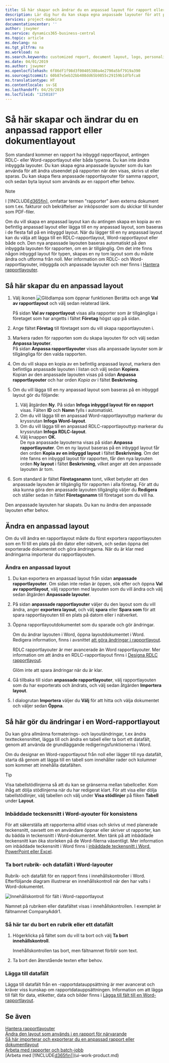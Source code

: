 ```yaml
---
title: Så här skapar och ändrar du en anpassad layout för rapport eller dokument | Microsoft Docs
description: Lär dig hur du kan skapa egna anpassade layouter för att personligt anpassa utseendet på rapporten när den visas, skrivs ut eller sparas.
services: project-madeira
documentationcenter: ''
author: jswymer
ms.service: dynamics365-business-central
ms.topic: article
ms.devlang: na
ms.tgt_pltfrm: na
ms.workload: na
ms.search.keywords: customized report, document layout, logo, personalize
ms.date: 04/01/2019
ms.author: jswymer
ms.openlocfilehash: 6f86df1f98d3f00405380a4e2790a5bf7919a390
ms.sourcegitcommit: 60b87e5eb32bb408dd65b9855c29159b1dfbfca8
ms.translationtype: HT
ms.contentlocale: sv-SE
ms.lasthandoff: 04/29/2019
ms.locfileid: "1250187"
---
```

# <a name="create-and-modify-a-custom-report-or-document-layout"></a>Så här skapar och ändrar du en anpassad rapport eller dokumentlayout
Som standard kommer en rapport ha inbyggd rapportlayout, antingen RDLC- eller Word-rapportlayout eller båda typerna. Du kan inte ändra inbyggda layouter. Du kan skapa egna anpassade layouter som du kan använda för att ändra utseendet på rapporten när den visas, skrivs ut eller sparas. Du kan skapa flera anpassade rapportlayouter för samma rapport, och sedan byta layout som används av en rapport efter behov.

> [!NOTE]  
>   I [!INCLUDE[d365fin](includes/d365fin_md.md)], omfattar termen "rapporter" även externa dokument som t.ex. fakturor och bekräftelser av inköpsorder som du skickar till kunder som PDF-filer.

Om du vill skapa en anpassad layout kan du antingen skapa en kopia av en befintlig anpassad layout eller lägga till en ny anpassad layout, som baseras i de flesta fall på en inbyggd layout. När du lägger till en ny anpassad layout kan du välja att lägga till en RDLC-rapportlayout, Word-rapportlayout eller både och. Den nya anpassade layouten baseras automatiskt på den inbyggda layouten för rapporten, om en är tillgänglig. Om det inte finns någon inbyggd layout för typen, skapas en ny tom layout som du måste ändra och utforma från noll. Mer information om RDLC- och Word-rapportlayouter, inbyggda och anpassade layouter och mer finns i [Hantera rapportlayouter](ui-manage-report-layouts.md).  

## <a name="to-create-a-custom-layout"></a>Så här skapar du en anpassad layout
1. Välj ikonen ![Glödlampa som öppnar funktionen Berätta](media/ui-search/search_small.png "Berätta vad du vill göra") och ange **Val av rapportlayout** och välj sedan relaterad länk.

    På sidan **Val av rapportlayout** visas alla rapporter som är tillgängliga i företaget som har angetts i fältet **Företag** högst upp på sidan.
2. Ange fältet **Företag** till företaget som du vill skapa rapportlayouten i.
3. Markera raden för rapporten som du skapa layouten för och välj sedan **Anpassa layouter**.  
   På sidan **Anpassa rapportlayouter** visas alla anpassade layouter som är tillgängliga för den valda rapporten.
4. Om du vill skapa en kopia av en befintlig anpassad layout, markera den befintliga anpassade layouten i listan och välj sedan **Kopiera**.  
   Kopian av den anpassade layouten visas på sidan **Anpassa rapportlayouter** och har orden *Kopia av* i fältet **Beskrivning**.
5. Om du vill lägga till en ny anpassad layout som baseras på en inbyggd layout gör du följande:  
   1. Välj åtgärden **Ny**. På sidan **Infoga inbyggd layout för en rapport** visas. Fälten **ID** och **Namn** fylls i automatiskt.
   2. Om du vill lägga till en anpassad Word-rapportlayouttyp markerar du kryssrutan **Infoga Word-layout**.
   3. Om du vill lägga till en anpassad RDLC-rapportlayouttyp markerar du kryssrutan **Infoga RDLC-layout**.
   4. Välj knappen **OK**.  
      De nya anpassade layouterna visas på sidan **Anpassa rapportlayouter**. Om en ny layout baseras på en inbyggd layout får den orden **Kopia av en inbyggd layout** i fältet **Beskrivning**. Om det inte fanns en inbyggd layout för rapporten, får den nya layouten orden **Ny layout** i fältet **Beskrivning**, vilket anger att den anpassade layouten är tom.
6. Som standard är fältet **Företagsnamn** tomt, vilket betyder att den anpassade layouten är tillgänglig för rapporten i alla företag. För att du ska kunna göra den anpassade layouten tillgänglig väljer du **Redigera** och ställer sedan in fältet **Företagsnamn** till företaget som du vill ha.

Den anpassade layouten har skapats. Du kan nu ändra den anpassade layouten efter behov.

## <a name="ModifyCustomLayout"></a>Ändra en anpassad layout
Om du vill ändra en rapportlayout måste du först exportera rapportlayouten som en fil till en plats på din dator eller nätverk, och sedan öppna det exporterade dokumentet och göra ändringarna. När du är klar med ändringarna importerar du rapportlayouten.

### <a name="to-modify-a-custom-layout"></a>Ändra en anpassad layout
1.  Du kan exportera en anpassad layout från sidan **anpassade rapportlayouter**. Om sidan inte redan är öppen, sök efter och öppna **Val av rapportlayout**, välj rapporten med layouten som du vill ändra och välj sedan åtgärden **Anpassade layouter**.  
2.  På sidan **anpassade rapportlayouter** väljer du den layout som du vill ändra, anger **exportera layout**, och välj **spara** eller **Spara som** för att spara rapportlayouten till en plats på datorn eller i nätverket.  

3.  Öppna rapportlayoutdokumentet som du sparade och gör ändringar.

      Om du ändrar layouten i Word, öppna layoutdokumentet i Word. Redigera information, finns i avsnittet [att göra ändringar i rapportlayout](ui-how-create-custom-report-layout.md#MakeChangesToLayout).

      RDLC rapportlayouter är mer avancerade än Word rapportlayouter. Mer information om att ändra en RDLC-rapportlayout finns i [Designa RDLC rapportlayout](/dynamics-nav/Designing-RDLC-Report-Layouts).

      Glöm inte att spara ändringar när du är klar.

4.  Gå tillbaka till sidan **anpassade rapportlayouter**, välj rapportlayouten som du har exporterats och ändrats, och välj sedan åtgärden **Importera layout**.  

5. I dialogrutan **Importera** väljer du **Välj** för att hitta och välja dokumentet och väljer sedan **Öppna**.

##  <a name="MakeChangesToLayout"></a> Så här gör du ändringar i en Word-rapportlayout  
Du kan göra allmänna formaterings- och layoutändringar, t.ex ändra textteckensnittet, lägga till och ändra en tabell eller ta bort ett datafält, genom att använda de grundläggande redigeringsfunktionerna i Word.

Om du designar en Word-rapportlayout från noll eller lägger till nya datafält, starta då genom att lägga till en tabell som innehåller rader och kolumner som kommer att innehålla datafälten.

> [!TIP]  
>  Visa tabellstödlinjerna så att du kan se gränserna mellan tabellceller. Kom ihåg att dölja stödlinjerna när du har redigerat klart. För att visa eller dölja tabellstödlinjer, välj tabellen och välj under **Visa stödlinjer** på fliken **Tabell** under **Layout**.

### <a name="embedding-fonts-in-word-layouts-for-consistency"></a>Inbäddade teckensnitt i Word-ayouter för konsistens

För att säkerställa att rapporterna alltid visas och skrivs ut med planerade teckensnitt, oavsett om en användare öppnar eller skriver ut rapporter, kan du bädda in teckensnitt i Word-dokumentet. Men tänk på att inbäddade teckensnitt kan öka storleken på de Word-filerna väsentligt. Mer information om inbäddade teckensnitt i Word finns i [inbäddade teckensnitt i Word, PowerPoint eller Excel](https://support.office.com/en-us/article/Embed-fonts-in-Word-PowerPoint-or-Excel-cb3982aa-ea76-4323-b008-86670f222dbc).

###  <a name="RemoveField"></a> Ta bort rubrik- och datafält i Word-layouter  
 Rubrik- och datafält för en rapport finns i innehållskontroller i Word. Efterföljande diagram illustrerar en innehållskontroll när den har valts i Word-dokumentet.  

 ![Innehållskontroll för fält i Word-rapportlayout](media/nav_wordreportlayouts_contentcontrol.png "NAV_WordReportLayouts_ContentControl")  

 Namnet på rubriken eller datafältet visas i innehållskontrollen. I exemplet är fältnamnet CompanyAddr1.  

### <a name="to-remove-a-label-or-data-field"></a>Så här tar du bort en rubrik eller ett datafält  

1.  Högerklicka på fältet som du vill ta bort och välj **Ta bort innehållskontroll**.  

     Innehållskontrollen tas bort, men fältnamnet förblir som text.  

2.  Ta bort den återstående texten efter behov.  

### <a name="adding-data-fields"></a>Lägga till datafält
Lägga till datafält från en -rapportdatauppsättning är mer avancerat och kräver viss kunskap om rapportdatauppsättningen. Information om att lägga till fält för data, etiketter, data och bilder finns i [Lägga till fält till en Word-rapportlayout](ui-how-add-fields-word-report-layout.md).  

###


## <a name="see-also"></a>Se även
[Hantera rapportlayouter](ui-manage-report-layouts.md)  
[Ändra den layout som används i en rapport för närvarande](ui-how-change-layout-currently-used-report.md)  
[Så här importerar och exporterar du en anpassad rapport eller dokumentlayout](ui-how-import-and-export-report-layout.md)  
[Arbeta med rapporter och batch-jobb](ui-work-report.md)  
[Arbeta med [!INCLUDE[d365fin](includes/d365fin_md.md)]](ui-work-product.md)  
